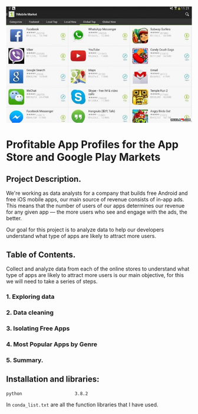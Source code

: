 ![header.jpg](header.jpg)

# Profitable App Profiles for the App Store and Google Play Markets


## Project Description.

We're working as data analysts for a company that builds free Android and free iOS mobile apps, our main source of revenue consists of in-app ads. This means that the number of users of our apps determines our revenue for any given app — the more users who see and engage with the ads, the better. 

Our goal for this project is to analyze data to help our developers understand what type of apps are likely to attract more users.


## Table of Contents.


 Collect and analyze data from each of the online stores to understand what type of apps are likely to attract more users is our main objective, for this we will need to take a series of steps.

 
### 1. Exploring data

### 2. Data cleaning 

### 3. Isolating Free Apps 

### 4. Most Popular Apps by Genre

### 5. Summary.


## Installation and libraries:

`python                    3.8.2`

In `conda_list.txt` are all the function libraries that I have used.
